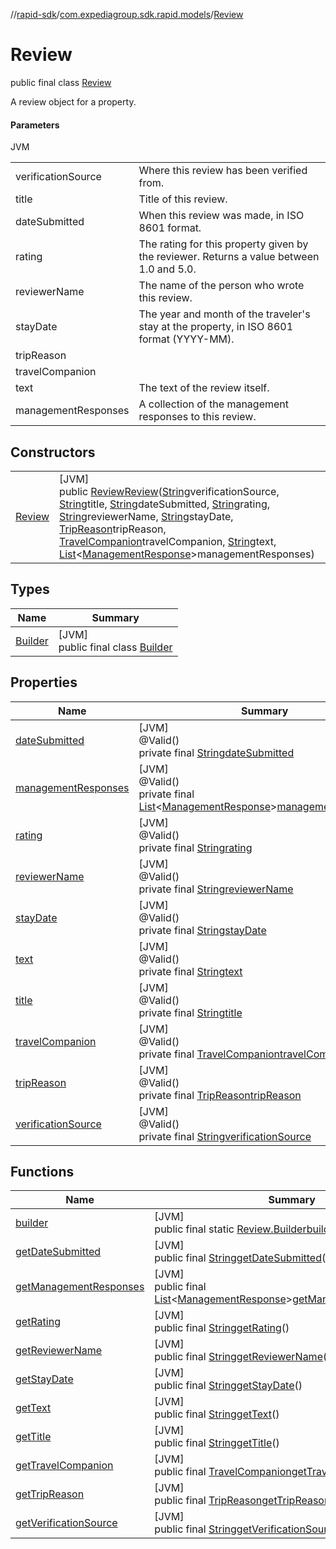//[rapid-sdk](../../../index.md)/[com.expediagroup.sdk.rapid.models](../index.md)/[Review](index.md)

# Review

public final class [Review](index.md)

A review object for a property.

#### Parameters

JVM

| | |
|---|---|
| verificationSource | Where this review has been verified from. |
| title | Title of this review. |
| dateSubmitted | When this review was made, in ISO 8601 format. |
| rating | The rating for this property given by the reviewer. Returns a value between 1.0 and 5.0. |
| reviewerName | The name of the person who wrote this review. |
| stayDate | The year and month of the traveler's stay at the property, in ISO 8601 format (YYYY-MM). |
| tripReason |
| travelCompanion |
| text | The text of the review itself. |
| managementResponses | A collection of the management responses to this review. |

## Constructors

| | |
|---|---|
| [Review](-review.md) | [JVM]<br>public [Review](index.md)[Review](-review.md)([String](https://docs.oracle.com/javase/8/docs/api/java/lang/String.html)verificationSource, [String](https://docs.oracle.com/javase/8/docs/api/java/lang/String.html)title, [String](https://docs.oracle.com/javase/8/docs/api/java/lang/String.html)dateSubmitted, [String](https://docs.oracle.com/javase/8/docs/api/java/lang/String.html)rating, [String](https://docs.oracle.com/javase/8/docs/api/java/lang/String.html)reviewerName, [String](https://docs.oracle.com/javase/8/docs/api/java/lang/String.html)stayDate, [TripReason](../-trip-reason/index.md)tripReason, [TravelCompanion](../-travel-companion/index.md)travelCompanion, [String](https://docs.oracle.com/javase/8/docs/api/java/lang/String.html)text, [List](https://docs.oracle.com/javase/8/docs/api/java/util/List.html)&lt;[ManagementResponse](../-management-response/index.md)&gt;managementResponses) |

## Types

| Name | Summary |
|---|---|
| [Builder](-builder/index.md) | [JVM]<br>public final class [Builder](-builder/index.md) |

## Properties

| Name | Summary |
|---|---|
| [dateSubmitted](index.md#842885854%2FProperties%2F700308213) | [JVM]<br>@Valid()<br>private final [String](https://docs.oracle.com/javase/8/docs/api/java/lang/String.html)[dateSubmitted](index.md#842885854%2FProperties%2F700308213) |
| [managementResponses](index.md#-1717348292%2FProperties%2F700308213) | [JVM]<br>@Valid()<br>private final [List](https://docs.oracle.com/javase/8/docs/api/java/util/List.html)&lt;[ManagementResponse](../-management-response/index.md)&gt;[managementResponses](index.md#-1717348292%2FProperties%2F700308213) |
| [rating](index.md#2039856402%2FProperties%2F700308213) | [JVM]<br>@Valid()<br>private final [String](https://docs.oracle.com/javase/8/docs/api/java/lang/String.html)[rating](index.md#2039856402%2FProperties%2F700308213) |
| [reviewerName](index.md#2029400671%2FProperties%2F700308213) | [JVM]<br>@Valid()<br>private final [String](https://docs.oracle.com/javase/8/docs/api/java/lang/String.html)[reviewerName](index.md#2029400671%2FProperties%2F700308213) |
| [stayDate](index.md#-522400824%2FProperties%2F700308213) | [JVM]<br>@Valid()<br>private final [String](https://docs.oracle.com/javase/8/docs/api/java/lang/String.html)[stayDate](index.md#-522400824%2FProperties%2F700308213) |
| [text](index.md#161691650%2FProperties%2F700308213) | [JVM]<br>@Valid()<br>private final [String](https://docs.oracle.com/javase/8/docs/api/java/lang/String.html)[text](index.md#161691650%2FProperties%2F700308213) |
| [title](index.md#-2052107821%2FProperties%2F700308213) | [JVM]<br>@Valid()<br>private final [String](https://docs.oracle.com/javase/8/docs/api/java/lang/String.html)[title](index.md#-2052107821%2FProperties%2F700308213) |
| [travelCompanion](index.md#1094600409%2FProperties%2F700308213) | [JVM]<br>@Valid()<br>private final [TravelCompanion](../-travel-companion/index.md)[travelCompanion](index.md#1094600409%2FProperties%2F700308213) |
| [tripReason](index.md#760077414%2FProperties%2F700308213) | [JVM]<br>@Valid()<br>private final [TripReason](../-trip-reason/index.md)[tripReason](index.md#760077414%2FProperties%2F700308213) |
| [verificationSource](index.md#1528292281%2FProperties%2F700308213) | [JVM]<br>@Valid()<br>private final [String](https://docs.oracle.com/javase/8/docs/api/java/lang/String.html)[verificationSource](index.md#1528292281%2FProperties%2F700308213) |

## Functions

| Name | Summary |
|---|---|
| [builder](builder.md) | [JVM]<br>public final static [Review.Builder](-builder/index.md)[builder](builder.md)() |
| [getDateSubmitted](get-date-submitted.md) | [JVM]<br>public final [String](https://docs.oracle.com/javase/8/docs/api/java/lang/String.html)[getDateSubmitted](get-date-submitted.md)() |
| [getManagementResponses](get-management-responses.md) | [JVM]<br>public final [List](https://docs.oracle.com/javase/8/docs/api/java/util/List.html)&lt;[ManagementResponse](../-management-response/index.md)&gt;[getManagementResponses](get-management-responses.md)() |
| [getRating](get-rating.md) | [JVM]<br>public final [String](https://docs.oracle.com/javase/8/docs/api/java/lang/String.html)[getRating](get-rating.md)() |
| [getReviewerName](get-reviewer-name.md) | [JVM]<br>public final [String](https://docs.oracle.com/javase/8/docs/api/java/lang/String.html)[getReviewerName](get-reviewer-name.md)() |
| [getStayDate](get-stay-date.md) | [JVM]<br>public final [String](https://docs.oracle.com/javase/8/docs/api/java/lang/String.html)[getStayDate](get-stay-date.md)() |
| [getText](get-text.md) | [JVM]<br>public final [String](https://docs.oracle.com/javase/8/docs/api/java/lang/String.html)[getText](get-text.md)() |
| [getTitle](get-title.md) | [JVM]<br>public final [String](https://docs.oracle.com/javase/8/docs/api/java/lang/String.html)[getTitle](get-title.md)() |
| [getTravelCompanion](get-travel-companion.md) | [JVM]<br>public final [TravelCompanion](../-travel-companion/index.md)[getTravelCompanion](get-travel-companion.md)() |
| [getTripReason](get-trip-reason.md) | [JVM]<br>public final [TripReason](../-trip-reason/index.md)[getTripReason](get-trip-reason.md)() |
| [getVerificationSource](get-verification-source.md) | [JVM]<br>public final [String](https://docs.oracle.com/javase/8/docs/api/java/lang/String.html)[getVerificationSource](get-verification-source.md)() |
